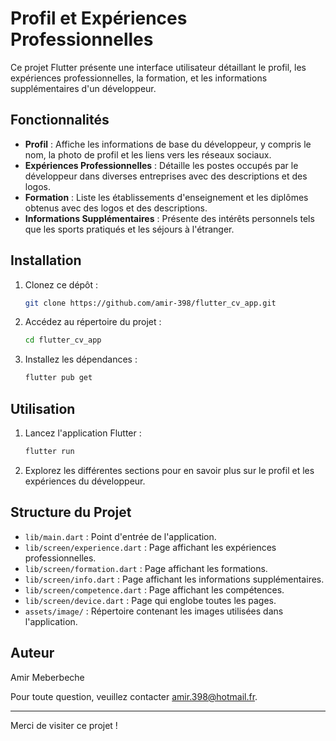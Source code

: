 # Profil et Expériences Professionnelles

Ce projet Flutter présente une interface utilisateur détaillant le profil, les expériences professionnelles, la formation, et les informations supplémentaires d'un développeur.

## Fonctionnalités

- **Profil** : Affiche les informations de base du développeur, y compris le nom, la photo de profil et les liens vers les réseaux sociaux.
- **Expériences Professionnelles** : Détaille les postes occupés par le développeur dans diverses entreprises avec des descriptions et des logos.
- **Formation** : Liste les établissements d'enseignement et les diplômes obtenus avec des logos et des descriptions.
- **Informations Supplémentaires** : Présente des intérêts personnels tels que les sports pratiqués et les séjours à l'étranger.

## Installation

1. Clonez ce dépôt :
    ```bash
    git clone https://github.com/amir-398/flutter_cv_app.git
    ```
2. Accédez au répertoire du projet :
    ```bash
    cd flutter_cv_app
    ```
3. Installez les dépendances :
    ```bash
    flutter pub get
    ```

## Utilisation

1. Lancez l'application Flutter :
    ```bash
    flutter run
    ```
2. Explorez les différentes sections pour en savoir plus sur le profil et les expériences du développeur.

## Structure du Projet

- `lib/main.dart` : Point d'entrée de l'application.
- `lib/screen/experience.dart` : Page affichant les expériences professionnelles.
- `lib/screen/formation.dart` : Page affichant les formations.
- `lib/screen/info.dart` : Page affichant les informations supplémentaires.
- `lib/screen/competence.dart` : Page affichant les compétences.
- `lib/screen/device.dart` : Page qui englobe toutes les pages.
- `assets/image/` : Répertoire contenant les images utilisées dans l'application.

## Auteur

Amir Meberbeche

Pour toute question, veuillez contacter amir.398@hotmail.fr.

---

Merci de visiter ce projet !
